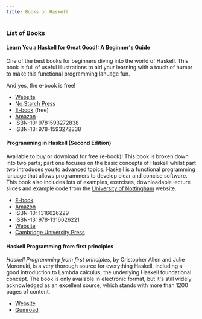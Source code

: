 ```yaml
---
title: Books on Haskell
---
```

### List of Books
 
#### Learn You a Haskell for Great Good!: A Beginner's Guide

One of the best books for beginners diving into the world of Haskell. This book is full of useful illustrations to aid your learning with a touch of humor to make this functional programming lanuage fun.
 
 And yes, the e-book is free!
- [Website](http://learnyouahaskell.com/)
- [No Starch Press](https://nostarch.com/lyah.htm)
- [E-book](http://learnyouahaskell.com/chapters) (free)
- [Amazon](https://www.amazon.co.uk/Learn-You-Haskell-Great-Good/dp/1593272839)
- ISBN-10: 9781593272838
- ISBN-13: 978-1593272838

#### Programming in Haskell (Second Edition)

Available to buy or download for free (e-book)! This book is broken down into two parts; part one focuses on the basic concepts of Haskell whilst part two introduces you to advanced topics. Haskell is a functional programming lanuage that allows programmers to develop clear and concise software.  This book also includes lots of examples, exercises, downloadable lecture slides and example code from the [University of Nottingham](http://www.cs.nott.ac.uk/~pszgmh/pih.html) website.

- [E-book](http://www.cs.nott.ac.uk/~pszgmh/pih.html)
- [Amazon](https://www.amazon.co.uk/Programming-Haskell-Graham-Hutton/dp/1316626229)
- ISBN-10: 1316626229
- ISBN-13: 978-1316626221
- [Website](http://www.cs.nott.ac.uk/~pszgmh/pih.html)
- [Cambridge University Press](https://www.cambridge.org/es/academic/subjects/computer-science/programming-languages-and-applied-logic/programming-haskell-2nd-edition)

#### Haskell Programming from first principles
*Haskell Programming from first principles*, by Cristopher Allen and Julie Moronuki, is a very thorough source for everything Haskell, including a good introduction to Lambda calculus, the underlying Haskell foundational concept. The book is only available in electronic format, but it's still widely acknowledged as an excellent source, which stands with more than 1200 pages of content.

- [Website](http://haskellbook.com/index.html)
- [Gumroad](https://gumroad.com/l/haskellbook)
